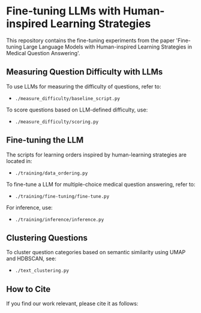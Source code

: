 # Fine-tuning LLMs with Human-inspired Learning Strategies

This repository contains the fine-tuning experiments from the paper 'Fine-tuning Large Language Models with Human-inspired Learning Strategies in Medical Question Answering'.

## Measuring Question Difficulty with LLMs

To use LLMs for measuring the difficulty of questions, refer to:
- `./measure_difficulty/baseline_script.py`

To score questions based on LLM-defined difficulty, use:
- `./measure_difficulty/scoring.py`

## Fine-tuning the LLM

The scripts for learning orders inspired by human-learning strategies are located in:
- `./training/data_ordering.py`

To fine-tune a LLM for multiple-choice medical question answering, refer to:
- `./training/fine-tuning/fine-tune.py`

For inference, use:
- `./training/inference/inference.py`

## Clustering Questions

To cluster question categories based on semantic similarity using UMAP and HDBSCAN, see:
- `./text_clustering.py`

## How to Cite

If you find our work relevant, please cite it as follows:

